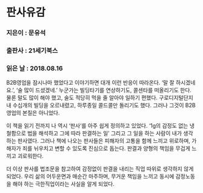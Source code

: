 # 판사유감
### 지은이 : 문유석
### 출판사 : 21세기북스
### 읽은 날 : 2018.08.16

B2B영업을 잠시나마 했었다고 이야기하면 대개 이런 반응이 따라온다.
‘말 잘 하시겠네요.’, ‘술 많이 드셨겠네.’
누군가는 빌딩타기를 연상하기도, 콜센타를 떠올리기도 한다.
물론 말도 많이 해야 했고, 술도 적당히 먹을 줄 알아야 일하기 편했다. 구로디지털단지 내 수십개의 빌딩을 오르내렸고, 하루종일 콜드콜만 돌리기도 했다. 그러나 그것이 B2B영업의 본질은 아니었다.

이 책을 읽기 전까지 나 역시 ‘판사’를 아주 쉽게 정의하고 있었다.
‘1g의 감정도 없는 냉철함으로 법을 해석하고 그에 따라 판결하는 일’ 그리고 그 일을 하는 사람이 내가 생각하는 판사였다.
그러나 책에 나오는 판사들은 피해자의 고통을 함께 느끼고 위로하며, 가해자가 죄를 뉘우치고 변할 수 있도록 진심으로 돕는다. 판결과 양형의 책임을 무겁게 느끼고 괴로워한다.

더 이상 판사를 법조문을 참고하여 감정없이 판결을 내리는 직업 따위로 생각하지 않게 되었다. 우리 삶의 어두운면과 매순간 마주하며, 무거운 책임을 느끼고 동시에 감정노동을 해야 하는 극한직업이라는 사실을 알게 되었다.